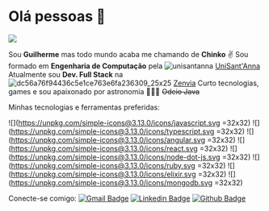
# Olá pessoas 👋
![](https://media.giphy.com/media/vVtI6TVa5qf7i/giphy.gif)

Sou **Guilherme** mas todo mundo acaba me chamando de **Chinko** ✌️
Sou formado em **Engenharia de Computação** pela ![unisantanna](https://user-images.githubusercontent.com/43765331/108933003-1865e600-7629-11eb-8229-4706577a8d98.png) [UniSant'Anna](https://unisantanna.br)
Atualmente sou **Dev. Full Stack** na ![dc56a76f94436c5e1ce763e6fa236309_25x25](https://user-images.githubusercontent.com/43765331/108931853-2286e500-7627-11eb-9174-2a3b40ab4170.png)     [Zenvia](http://zenvia.com) 
Curto tecnologias, games e sou apaixonado por astronomia 🚀🌌🔭
~~Odeio Java~~

Minhas tecnologias e ferramentas preferidas:

![](https://unpkg.com/simple-icons@3.13.0/icons/javascript.svg =32x32) ![](https://unpkg.com/simple-icons@3.13.0/icons/typescript.svg =32x32) ![](https://unpkg.com/simple-icons@3.13.0/icons/angular.svg =32x32)  ![](https://unpkg.com/simple-icons@3.13.0/icons/react.svg =32x32) ![](https://unpkg.com/simple-icons@3.13.0/icons/node-dot-js.svg =32x32) ![](https://unpkg.com/simple-icons@3.13.0/icons/ruby.svg =32x32) ![](https://unpkg.com/simple-icons@3.13.0/icons/elixir.svg =32x32) ![](https://unpkg.com/simple-icons@3.13.0/icons/mongodb.svg =32x32)  

Conecte-se comigo:
[![Gmail Badge](https://img.shields.io/badge/Gmail-c14438?style=flat&logo=Gmail&logoColor=white)](mailto:chinkogui@gmail.com "Connect via Email") [![Linkedin Badge](https://img.shields.io/badge/-LinkedIn-0072b1?style=flat&logo=Linkedin&logoColor=white)](https://www.linkedin.com/in/guilherme-grande-chinko-565201167/ "Connect on LinkedIn") [![Github Badge](https://img.shields.io/badge/-GitHub-000000?style=flat&logo=Github&logoColor=white)](https://www.github.com/chinkogui/ "Connect on GitHub")
